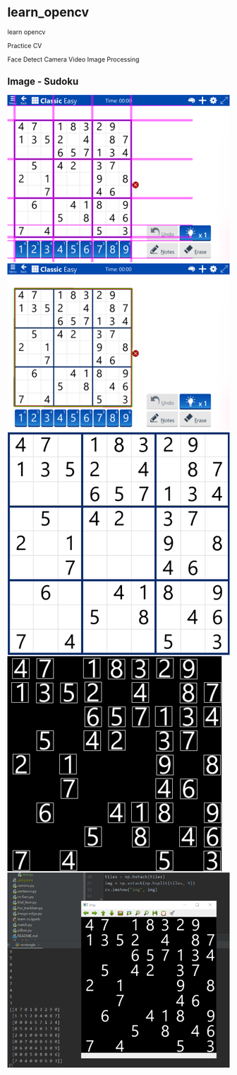 # learn_opencv
learn opencv

Practice CV

Face Detect
Camera
Video
Image Processing

## Image - Sudoku

![sudoku](Image/sudoku_001_line.png)
![sudoku](Image/sudoku_001_rect.png)
![sudoku](Image/sudoku_001_clip.png)
![sudoku](Image/sudoku_001_tiles.png)
![sudoku](Image/sudoku-recognition.png)